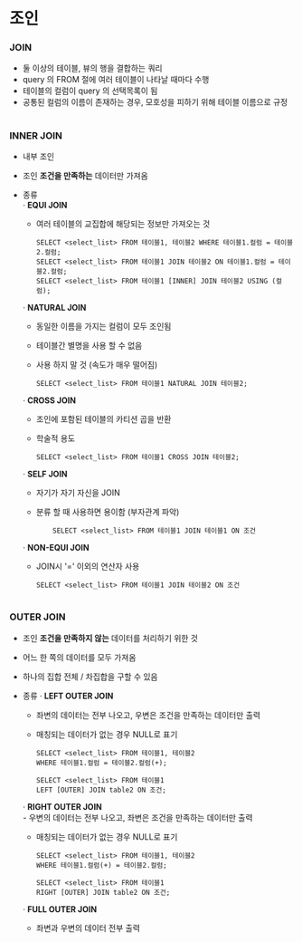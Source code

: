 # 조인 

### JOIN
 - 둘 이상의 테이블, 뷰의 행을 결합하는 쿼리 
 - query 의 FROM 절에 여러 테이블이 나타날 때마다 수행 
 - 테이블의 컬럼이 query 의 선택목록이 됨 
 - 공통된 컬럼의 이름이 존재하는 경우, 모호성을 피하기 위해 테이블 이름으로 규정 
 
# 
### INNER JOIN 
 - 내부 조인
 - 조인 **조건을 만족하는** 데이터만 가져옴 
 
 - 종류    
   · **EQUI JOIN**      
     - 여러 테이블의 교집합에 해당되는 정보만 가져오는 것 
	 
	       SELECT <select_list> FROM 테이블1, 테이블2 WHERE 테이블1.컬럼 = 테이블2.컬럼; 	
	       SELECT <select_list> FROM 테이블1 JOIN 테이블2 ON 테이블1.컬럼 = 테이블2.컬럼;
	       SELECT <select_list> FROM 테이블1 [INNER] JOIN 테이블2 USING (컬럼); 
	 
   · **NATURAL JOIN**   
     - 동일한 이름을 가지는 컬럼이 모두 조인됨    
	 - 테이블간 별명을 사용 할 수 없음   
	 - 사용 하지 말 것 (속도가 매우 떨어짐)   
	 
	       SELECT <select_list> FROM 테이블1 NATURAL JOIN 테이블2;

   · **CROSS JOIN**
     - 조인에 포함된 테이블의 카티션 곱을 반환    
     - 학술적 용도    	

	       SELECT <select_list> FROM 테이블1 CROSS JOIN 테이블2;
	
   · **SELF JOIN** 	 
	 - 자기가 자기 자신을 JOIN    
	 - 분류 할 때 사용하면 용이함 (부자관계 파악)    

               SELECT <select_list> FROM 테이블1 JOIN 테이블1 ON 조건 	 
	 
   · **NON-EQUI JOIN**   
     - JOIN시 '=' 이외의 연산자 사용    
	 
	       SELECT <select_list> FROM 테이블1 JOIN 테이블2 ON 조건 
	 
#	 
### OUTER JOIN 
  - 조인 **조건을 만족하지 않는** 데이터를 처리하기 위한 것 
  - 어느 한 쪽의 데이터를 모두 가져옴 
  - 하나의 집합 전체 / 차집합을 구할 수 있음 
  
  - 종류 
    · **LEFT OUTER JOIN**    
	  - 좌변의 데이터는 전부 나오고, 우변은 조건을 만족하는 데이터만 출력 
	  - 매칭되는 데이터가 없는 경우 NULL로 표기 
	  
	        SELECT <select_list> FROM 테이블1, 테이블2
	        WHERE 테이블1.컬럼 = 테이블2.컬럼(+); 
	  
	        SELECT <select_list> FROM 테이블1 
	        LEFT [OUTER] JOIN table2 ON 조건; 
	   
     · **RIGHT OUTER JOIN**       
          - 우변의 데이터는 전부 나오고, 좌변은 조건을 만족하는 데이터만 출력	   
	  - 매칭되는 데이터가 없는 경우 NULL로 표기    
	  
	        SELECT <select_list> FROM 테이블1, 테이블2
	        WHERE 테이블1.컬럼(+) = 테이블2.컬럼; 
	  
	        SELECT <select_list> FROM 테이블1 
	        RIGHT [OUTER] JOIN table2 ON 조건; 
	  
    · **FULL OUTER JOIN** 
	  - 좌변과 우변의 데이터 전부 출력 
	  
   

